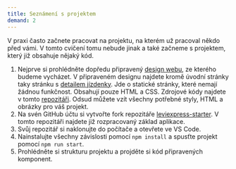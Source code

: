 ```yaml
---
title: Seznámení s projektem
demand: 2
---
```


V praxi často začnete pracovat na projektu, na kterém už pracoval někdo před vámi. V tomto cvičení tomu nebude jinak a také začneme s projektem, který již obsahuje nějaký kód.

1. Nejprve si prohlédněte dopředu připravený [design webu](https://czechitas-podklady-web.github.io/leviexpress-zadani/), ze kterého budeme vycházet. V připraveném designu najdete kromě úvodní stránky taky stránku s [detailem jízdenky](https://czechitas-podklady-web.github.io/leviexpress-zadani/reservation). Jde o statické stránky, které nemají žádnou funkčnost. Obsahují pouze HTML a CSS. Zdrojové kódy najdete v tomto [repozitáři](https://github.com/Czechitas-podklady-WEB/leviexpress-zadani). Odsud můžete vzít všechny potřebné styly, HTML a obrázky pro váš projekt.
1. Na svén GitHub účtu si vytvořte fork repozitáře [leviexpress-starter](https://github.com/Czechitas-podklady-WEB/leviexpress-starter). V tomto repozitáři najdete již rozpracovaný základ aplikace.
1. Svůj repozitář si naklonujte do počítače a otevřete ve VS Code.
1. Nainstalujte všechny závislosti pomocí `npm install` a spusťte projekt pomocí `npm run start`.
1. Prohlédněte si strukturu projektu a projděte si kód připravených komponent.
